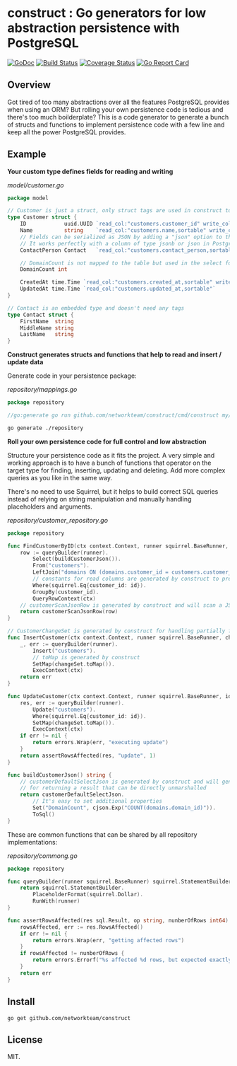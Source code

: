 # construct : Go generators for low abstraction persistence with PostgreSQL

[![GoDoc](https://godoc.org/github.com/networkteam/construct?status.svg)](https://godoc.org/github.com/networkteam/construct)
[![Build Status](https://github.com/networkteam/construct/workflows/run%20tests/badge.svg)](https://github.com/networkteam/construct/actions?workflow=run%20tests)
[![Coverage Status](https://coveralls.io/repos/github/networkteam/construct/badge.svg?branch=main)](https://coveralls.io/github/networkteam/construct?branch=main)
[![Go Report Card](https://goreportcard.com/badge/github.com/networkteam/construct)](https://goreportcard.com/report/github.com/networkteam/construct)

## Overview

Got tired of too many abstractions over all the features PostgreSQL provides when using an ORM? But rolling your own persistence code is tedious and there's too much boilderplate?
This is a code generator to generate a bunch of structs and functions to implement persistence code with a few line and keep all the power PostgreSQL provides.

## Example

**Your custom type defines fields for reading and writing**

*model/customer.go*
```go
package model

// Customer is just a struct, only struct tags are used in construct to generate code (no struct embedding needed) 
type Customer struct {
	ID            uuid.UUID `read_col:"customers.customer_id" write_col:"customer_id"`
	Name          string    `read_col:"customers.name,sortable" write_col:"name"`
    // Fields can be serialized as JSON by adding a "json" option to the "write_col" tag.
    // It works perfectly with a column of type jsonb or json in PostgreSQL.
	ContactPerson Contact   `read_col:"customers.contact_person,sortable" write_col:"contact_person,json"`

	// DomainCount is not mapped to the table but used in the select for reading an aggregate count
	DomainCount int

	CreatedAt time.Time `read_col:"customers.created_at,sortable" write_col:"created_at"`
	UpdatedAt time.Time `read_col:"customers.updated_at,sortable"`
}

// Contact is an embedded type and doesn't need any tags
type Contact struct {
	FirstName  string
	MiddleName string
	LastName   string
}
```

**Construct generates structs and functions that help to read and insert / update data**

Generate code in your persistence package:

*repository/mappings.go*
```go
package repository

//go:generate go run github.com/networkteam/construct/cmd/construct my/project/model.Customer
```

```bash
go generate ./repository
```

**Roll your own persistence code for full control and low abstraction**

Structure your persistence code as it fits the project. A very simple and working approach is to have a bunch of
functions that operator on the target type for finding, inserting, updating and deleting. Add more complex queries
as you like in the same way. 

There's no need to use Squirrel, but it helps to build correct SQL queries instead of relying on string manipulation
and manually handling placeholders and arguments.

*repository/customer_repository.go*
```go
package repository

func FindCustomerByID(ctx context.Context, runner squirrel.BaseRunner, id uuid.UUID) (domain.Customer, error) {
	row := queryBuilder(runner).
		Select(buildCustomerJson()).
		From("customers").
		LeftJoin("domains ON (domains.customer_id = customers.customer_id)").
		// constants for read columns are generated by construct to prevent typos
		Where(squirrel.Eq{customer_id: id}).
		GroupBy(customer_id).
		QueryRowContext(ctx)
	// customerScanJsonRow is generated by construct and will scan a JSON row result into the target type 
	return customerScanJsonRow(row)
}

// CustomerChangeSet is generated by construct for handling partially filled models
func InsertCustomer(ctx context.Context, runner squirrel.BaseRunner, changeSet CustomerChangeSet) error {
	_, err := queryBuilder(runner).
		Insert("customers").
		// toMap is generated by construct 
		SetMap(changeSet.toMap()).
		ExecContext(ctx)
	return err
}

func UpdateCustomer(ctx context.Context, runner squirrel.BaseRunner, id uuid.UUID, changeSet CustomerChangeSet) error {
	res, err := queryBuilder(runner).
		Update("customers").
		Where(squirrel.Eq{customer_id: id}).
		SetMap(changeSet.toMap()).
		ExecContext(ctx)
	if err != nil {
		return errors.Wrap(err, "executing update")
	}
	return assertRowsAffected(res, "update", 1)
}

func buildCustomerJson() string {
	// customerDefaultSelectJson is generated by construct and will generate a JSON_BUILD_OBJECT SQL expression
	// for returning a result that can be directly unmarshalled
	return customerDefaultSelectJson.
		// It's easy to set additional properties
		Set("DomainCount", cjson.Exp("COUNT(domains.domain_id)")).
		ToSql()
}
```

These are common functions that can be shared by all repository implementations:

*repository/commong.go*
```go
package repository

func queryBuilder(runner squirrel.BaseRunner) squirrel.StatementBuilderType {
	return squirrel.StatementBuilder.
		PlaceholderFormat(squirrel.Dollar).
		RunWith(runner)
}

func assertRowsAffected(res sql.Result, op string, nunberOfRows int64) error {
	rowsAffected, err := res.RowsAffected()
	if err != nil {
		return errors.Wrap(err, "getting affected rows")
	}
	if rowsAffected != nunberOfRows {
		return errors.Errorf("%s affected %d rows, but expected exactly %d", op, rowsAffected, nunberOfRows)
	}
	return err
}
```

## Install

```
go get github.com/networkteam/construct
```

## License

MIT.

